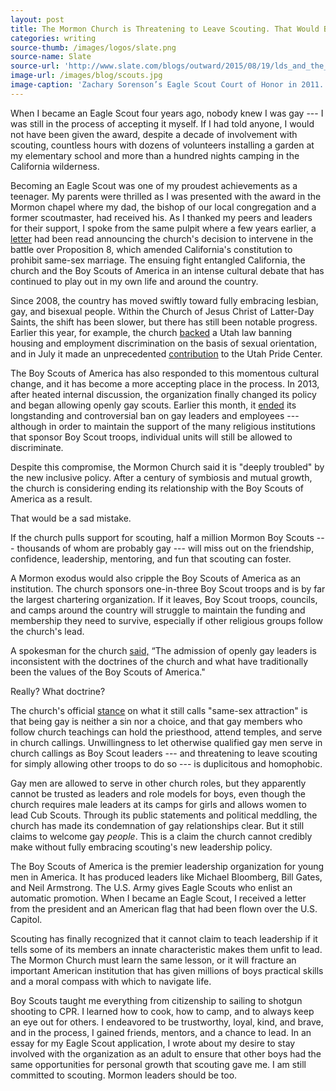 ```yaml
---
layout: post
title: The Mormon Church is Threatening to Leave Scouting. That Would Be a Mistake.
categories: writing
source-thumb: /images/logos/slate.png
source-name: Slate
source-url: 'http://www.slate.com/blogs/outward/2015/08/19/lds_and_the_boy_scouts_of_america_why_the_mormons_should_stay_in_scouting.html'
image-url: /images/blog/scouts.jpg
image-caption: 'Zachary Sorenson’s Eagle Scout Court of Honor in 2011.'
---
```


When I became an Eagle Scout four years ago, nobody knew I was gay --- I was still in the process of accepting it myself. If I had told anyone, I would not have been given the award, despite a decade of involvement with scouting, countless hours with dozens of volunteers installing a garden at my elementary school and more than a hundred nights camping in the California wilderness.

Becoming an Eagle Scout was one of my proudest achievements as a teenager. My parents were thrilled as I was presented with the award in the Mormon chapel where my dad, the bishop of our local congregation and a former scoutmaster, had received his. As I thanked my peers and leaders for their support, I spoke from the same pulpit where a few years earlier, a [letter](http://www.mormonnewsroom.org/article/california-and-same-sex-marriage) had been read announcing the church's decision to intervene in the battle over Proposition 8, which amended California's constitution to prohibit same-sex marriage. The ensuing fight entangled California, the church and the Boy Scouts of America in an intense cultural debate that has continued to play out in my own life and around the country.

Since 2008, the country has moved swiftly toward fully embracing lesbian, gay, and bisexual people. Within the Church of Jesus Christ of Latter-Day Saints, the shift has been slower, but there has still been notable progress. Earlier this year, for example, the church [backed](http://www.nytimes.com/2015/03/12/us/politics/utah-passes-antidiscrimination-bill-backed-by-mormon-leaders.html) a Utah law banning housing and employment discrimination on the basis of sexual orientation, and in July it made an unprecedented [contribution](https://www.utahpridecenter.org/news/item/332-lds-church-makes-contribution-to-utah-pride-center) to the Utah Pride Center.

The Boy Scouts of America has also responded to this momentous cultural change, and it has become a more accepting place in the process. In 2013, after heated internal discussion, the organization finally changed its policy and began allowing openly gay scouts. Earlier this month, it [ended](http://www.nytimes.com/2015/07/28/us/boy-scouts-end-nationwide-ban-on-gay-leaders.html) its longstanding and controversial ban on gay leaders and employees --- although in order to maintain the support of the many religious institutions that sponsor Boy Scout troops, individual units will still be allowed to discriminate.

Despite this compromise, the Mormon Church said it is "deeply troubled" by the new inclusive policy. After a century of symbiosis and mutual growth, the church is considering ending its relationship with the Boy Scouts of America as a result.

That would be a sad mistake.

If the church pulls support for scouting, half a million Mormon Boy Scouts --- thousands of whom are probably gay --- will miss out on the friendship, confidence, leadership, mentoring, and fun that scouting can foster.

A Mormon exodus would also cripple the Boy Scouts of America as an institution. The church sponsors one-in-three Boy Scout troops and is by far the largest chartering organization. If it leaves, Boy Scout troops, councils, and camps around the country will struggle to maintain the funding and membership they need to survive, especially if other religious groups follow the church's lead.

A spokesman for the church [said,](http://www.mormonnewsroom.org/article/church-re-evaluating-scouting-program) “The admission of openly gay leaders is inconsistent with the doctrines of the church and what have traditionally been the values of the Boy Scouts of America."

Really? What doctrine?

The church's official [stance](http://mormonsandgays.org/) on what it still calls "same-sex attraction" is that being gay is neither a sin nor a choice, and that gay members who follow church teachings can hold the priesthood, attend temples, and serve in church callings. Unwillingness to let otherwise qualified gay men serve in church callings as Boy Scout leaders --- and threatening to leave scouting for simply allowing other troops to do so --- is duplicitous and homophobic.

Gay men are allowed to serve in other church roles, but they apparently cannot be trusted as leaders and role models for boys, even though the church requires male leaders at its camps for girls and allows women to lead Cub Scouts. Through its public statements and political meddling, the church has made its condemnation of gay relationships clear. But it still claims to welcome gay _people_. This is a claim the church cannot credibly make without fully embracing scouting's new leadership policy.

The Boy Scouts of America is the premier leadership organization for young men in America. It has produced leaders like Michael Bloomberg, Bill Gates, and Neil Armstrong. The U.S. Army gives Eagle Scouts who enlist an automatic promotion. When I became an Eagle Scout, I received a letter from the president and an American flag that had been flown over the U.S. Capitol.

Scouting has finally recognized that it cannot claim to teach leadership if it tells some of its members an innate characteristic makes them unfit to lead. The Mormon Church must learn the same lesson, or it will fracture an important American institution that has given millions of boys practical skills and a moral compass with which to navigate life.

Boy Scouts taught me everything from citizenship to sailing to shotgun shooting to CPR. I learned how to cook, how to camp, and to always keep an eye out for others. I endeavored to be trustworthy, loyal, kind, and brave, and in the process, I gained friends, mentors, and a chance to lead. In an essay for my Eagle Scout application, I wrote about my desire to stay involved with the organization as an adult to ensure that other boys had the same opportunities for personal growth that scouting gave me. I am still committed to scouting. Mormon leaders should be too.
